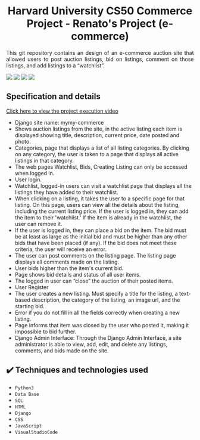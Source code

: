 <h1 align="center">Harvard University CS50 Commerce Project - Renato's Project (e-commerce) </h1>

<p align="justify"> This git repository contains an design of an e-commerce auction site that allowed users to post 
  auction listings, bid on listings, comment on those listings, and add listings to a “watchlist”.</p>

  <img src="https://github.com/Renato9889/commerce/assets/38532053/e57f271f-b7f8-42f5-90f3-1007f8e73ae2">
  <img src="https://github.com/Renato9889/commerce/assets/38532053/7e7b654e-d624-42a3-a400-e756883deea7">
  <img src="https://github.com/Renato9889/commerce/assets/38532053/34f44a30-162f-4633-870b-792adeb55cde">
  <img src="https://github.com/Renato9889/commerce/assets/38532053/493f5f53-be17-44c8-b621-396a250442ac">

<h2>Specification and details</h2>
<a href="[https://youtu.be/mbwFpwo3gHU](https://youtu.be/9ouauawwXZ4?si=vDAWZzQ6ugRTgNDD)">Click here to view the project execution video</a>
<ul>
  <li>Django site name: mymy-commerce</li>
  <li>Shows auction listings from the site, in the active listing each item is displayed showing title, description, current price, date posted and photo.</li>
  <li>Categories, page that displays a list of all listing categories. By clicking on any category, the user is taken to a page that displays all active listings in that category.</li>
  <li>The web pages Watchlist, Bids, Creating  Listing can only be accessed when logged in.</li>
  <li>User login.</li>
  <li>Watchlist, logged-in users can visit a watchlist page that displays all the listings they have added to their watchlist.</li>
  <li>When clicking on a listing, it takes the user to a specific page for that listing. On this page, users can view all the details about the listing, including the current listing price.  If the user is logged in, they can add the item to their 'watchlist.' If the item is already in the watchlist, the user can remove it. </li>
  <li> If the user is logged in, they can place a bid on the item. The bid must be at least as large as the initial bid and must be higher than any other bids that have been placed (if any). If the bid does not meet these criteria, the user will receive an error.</li>
  <li>The user can post comments on the listing page. The listing page displays all comments made on the listing.</li>
  <li>User bids higher than the item's current bid.</li>
  <li>Page shows bid details and status of all user items.</li>
  <li>The logged in user can “close” the auction of their posted items.</li>
  <li>User Register</li>
  <li>The user creates a new listing. Must specify a title for the listing, a text-based description, the category of the listing, an image url, and the starting bid.</li>
  <li>Error if you do not fill in all the fields correctly when creating a new listing.</li>
  <li> Page informs that item was closed by the user who posted it, making it impossible to bid further.</li>
  <li>Django Admin Interface: Through the Django Admin Interface, a site administrator is able to view, add, edit, and delete any listings, comments, and bids made on the site.</li>
</ul>

## ✔️ Techniques and technologies used
- ``Python3``
- ``Data Base``
- ``SQL``
- ``HTML``
- ``Django``
- ``CSS``
- ``JavaScript``
- ``VisualStudioCode``
